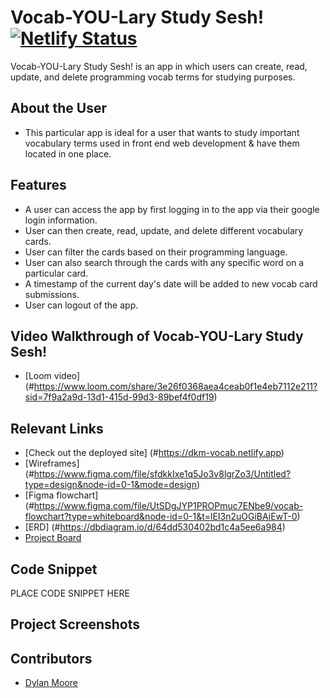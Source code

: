 # Vocab-YOU-Lary Study Sesh!  [![Netlify Status](https://api.netlify.com/api/v1/badges/0064a1a2-0b18-4501-8dd1-8c866cc7d209/deploy-status)](https://app.netlify.com/sites/dkm-vocab/deploys)

Vocab-YOU-Lary Study Sesh! is an app in which users can create, read, update, and delete programming vocab terms for studying purposes.

## About the User
- This particular app is ideal for a user that wants to study important vocabulary terms used in front end web development & have them located in one place.

## Features
- A user can access the app by first logging in to the app via their google login information.
- User can then create, read, update, and delete different vocabulary cards.
- User can filter the cards based on their programming language.
- User can also search through the cards with any specific word on a particular card.
- A timestamp of the current day's date will be added to new vocab card submissions.
- User can logout of the app.

## Video Walkthrough of Vocab-YOU-Lary Study Sesh!
- [Loom video] (#https://www.loom.com/share/3e26f0368aea4ceab0f1e4eb7112e211?sid=7f9a2a9d-13d1-415d-99d3-89bef4f0df19)

## Relevant Links
- [Check out the deployed site] (#https://dkm-vocab.netlify.app)
- [Wireframes] (#https://www.figma.com/file/sfdkkIxe1q5Jo3v8lgrZo3/Untitled?type=design&node-id=0-1&mode=design)
- [Figma flowchart] (#https://www.figma.com/file/UtSDgJYP1PROPmuc7ENbe9/vocab-flowchart?type=whiteboard&node-id=0-1&t=lEI3n2uOGiBAiEwT-0)
- [ERD] (#https://dbdiagram.io/d/64dd530402bd1c4a5ee6a984)
- [Project Board](#https://github.com/users/dylankmoore/projects/2)

## Code Snippet
PLACE CODE SNIPPET HERE

## Project Screenshots

## Contributors
- [Dylan Moore](https://github.com/dylankmoore)
